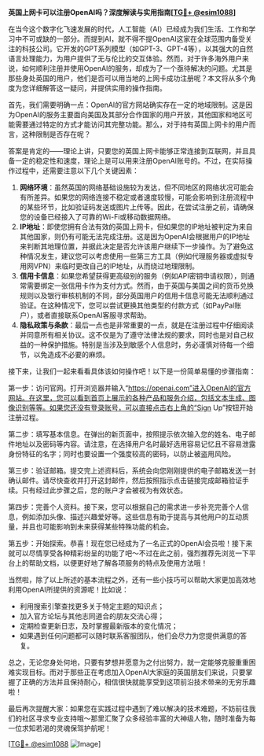 **英国上网卡可以注册OpenAI吗？深度解读与实用指南[[TG💪+ @esim1088](https://t.me/s/esim1088)]**

在当今这个数字化飞速发展的时代，人工智能（AI）已经成为我们生活、工作和学习中不可或缺的一部分。而提到AI，就不得不提OpenAI这家在全球范围内备受关注的科技公司。它开发的GPT系列模型（如GPT-3、GPT-4等），以其强大的自然语言处理能力，为用户提供了无与伦比的交互体验。然而，对于许多海外用户来说，如何顺利注册并使用OpenAI的服务，却成为了一个亟待解决的问题。尤其是那些身处英国的用户，他们是否可以用当地的上网卡成功注册呢？本文将从多个角度为您详细解答这一疑问，并提供实用的操作指南。

首先，我们需要明确一点：OpenAI的官方网站确实存在一定的地域限制。这是因为OpenAI的服务主要面向美国及其部分合作国家的用户开放，其他国家和地区可能需要通过特定的方式才能访问其完整功能。那么，对于持有英国上网卡的用户而言，这种限制是否存在呢？

答案是肯定的——理论上讲，只要您的英国上网卡能够正常连接到互联网，并且具备一定的稳定性和速度，理论上是可以用来注册OpenAI账号的。不过，在实际操作过程中，还需要注意以下几个关键因素：

1. **网络环境**：虽然英国的网络基础设施较为发达，但不同地区的网络状况可能会有所差异。如果您的网络连接不稳定或者速度较慢，可能会影响到注册流程中的某些环节，比如验证码发送或图片上传等。因此，在尝试注册之前，请确保您的设备已经接入了可靠的Wi-Fi或移动数据网络。
2. **IP地址**：即使您拥有合法有效的英国上网卡，但如果您的IP地址被判定为来自其他国家，则仍有可能无法完成注册。这是因为OpenAI会根据用户的IP地址来判断其地理位置，并据此决定是否允许该用户继续下一步操作。为了避免这种情况发生，建议您可以考虑使用一些第三方工具（例如代理服务器或虚拟专用网VPN）来临时更改自己的IP地址，从而绕过地理限制。
3. **信用卡信息**：如果您希望获得更高级别的服务（例如API密钥申请权限），则通常需要绑定一张信用卡作为支付方式。然而，由于英国与美国之间的货币兑换规则以及银行审核机制的不同，部分英国用户的信用卡信息可能无法顺利通过验证。在这种情况下，您可以尝试更换其他类型的付款方式（如PayPal账户），或者直接联系OpenAI客服寻求帮助。
4. **隐私政策与条款**：最后一点也是非常重要的一点，就是在注册过程中仔细阅读并同意所有相关协议。这不仅是为了遵守法律法规的要求，同时也是对自己权益的一种保护措施。特别是当涉及到敏感个人信息时，务必谨慎对待每一个细节，以免造成不必要的麻烦。

接下来，让我们一起来看看具体该如何操作吧！以下是一份简单易懂的步骤指南：

第一步：访问官网。打开浏览器并输入“https://openai.com”进入OpenAI的官方网站。在这里，您可以看到首页上展示的各种产品和服务介绍，包括文本生成、图像识别等等。如果您还没有登录账号，可以直接点击右上角的“Sign Up”按钮开始注册过程。

第二步：填写基本信息。在弹出的新页面中，按照提示依次输入您的姓名、电子邮件地址以及密码等内容。请注意，在选择用户名时最好选用容易记忆且不容易泄露身份特征的名字；同时也要设置一个强度较高的密码，以防止被盗用风险。

第三步：验证邮箱。提交完上述资料后，系统会向您刚刚提供的电子邮箱发送一封确认邮件。请尽快查收并打开这封邮件，然后按照指示点击链接完成邮箱验证手续。只有经过此步骤之后，您的账户才会被视为有效状态。

第四步：完善个人资料。接下来，您可以根据自己的需求进一步补充完善个人信息，例如添加头像、描述兴趣爱好等。这些信息有助于提高与其他用户的互动质量，并且也可能影响到未来获得某些特殊功能的机会。

第五步：开始探索。恭喜！现在您已经成为了一名正式的OpenAI会员啦！接下来就可以尽情享受各种精彩纷呈的功能了吧～不过在此之前，强烈推荐先浏览一下平台上的帮助文档，以便更好地了解各项服务的特点及使用方法哦！

当然啦，除了以上所述的基本流程之外，还有一些小技巧可以帮助大家更加高效地利用OpenAI所提供的资源呢！比如说：

- 利用搜索引擎查找更多关于特定主题的知识点；
- 加入官方论坛与其他志同道合的朋友交流心得；
- 定期检查更新日志，及时掌握最新版本的变化情况；
- 如果遇到任何问题都可以随时联系客服团队，他们会尽力为您提供满意的答复。

总之，无论您身处何地，只要有梦想并愿意为之付出努力，就一定能够克服重重困难实现目标。而对于那些正在考虑加入OpenAI大家庭的英国朋友们来说，只要掌握了正确的方法并且保持耐心，相信很快就能享受到这项前沿技术带来的无穷乐趣啦！

最后再次提醒大家：如果您在实践过程中遇到了难以解决的技术难题，不妨前往我们的社区寻求专业支持哦～那里汇聚了众多经验丰富的大神级人物，随时准备为每一位求知若渴的灵魂保驾护航呢！

[[TG💪+ @esim1088](https://t.me/s/esim1088) ![Image](https://i.postimg.cc/4NQfJmqS/Snipaste-2025-05-13-00-14-12.png)]
